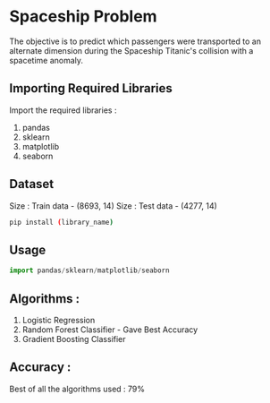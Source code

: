 # Spaceship Problem

The objective is to predict which passengers were transported to an alternate dimension during the Spaceship Titanic's collision with a spacetime anomaly.

## Importing Required Libraries

Import the required libraries :

1. pandas
2. sklearn
3. matplotlib
4. seaborn

## Dataset

Size : Train data - (8693, 14)
Size : Test data - (4277, 14)

```bash
pip install (library_name)
```

## Usage

```python
import pandas/sklearn/matplotlib/seaborn
```
## Algorithms :

1. Logistic Regression
2. Random Forest Classifier - Gave Best Accuracy
3. Gradient Boosting Classifier

## Accuracy :

Best of all the algorithms used : 79%
